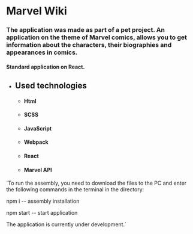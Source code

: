 # Marvel Wiki

### The application was made as part of a pet project. An application on the theme of Marvel comics, allows you to get information about the characters, their biographies and appearances in comics.

#### Standard application on React.

- ## Used technologies
  - #### Html
  - #### SCSS
  - #### JavaScript
  - #### Webpack
  - #### React
  - #### Marvel API

`To run the assembly, you need to download the files to the PC and enter the following commands in the terminal in the directory:

npm i -- assembly installation

npm start -- start application

The application is currently under development.`
